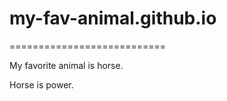 # my-fav-animal.github.io
===========================

My favorite animal is horse.

Horse is power.
